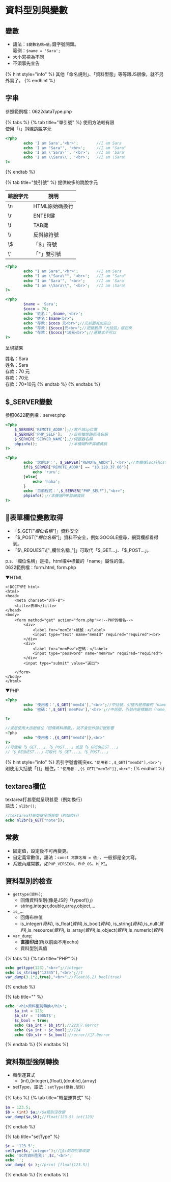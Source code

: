 # 資料型別與變數

## 變數

* 語法：`$變數名稱=值;`錢字號開頭。\
  範例：`$name = 'Sara';`
* 大小寫視為不同
* 不須事先宣告

{% hint style="info" %}
其他「命名規則」、「資料型態」等等跟JS很像，就不另外寫了。
{% endhint %}

## 字串

參照範例檔：0622dataType.php

{% tabs %}
{% tab title="單引號" %}
使用方法較有限\
使用「\」斜線跳脫字元

```php
<?php
        echo 'I am Sara','<br>';        //I am Sara
        echo 'I am "Sara"', '<br>';     //I am "Sara"
        echo 'I am \'Sara\'', '<br>';   //I am 'Sara'
        echo 'I am \\Sara\\', '<br>';   //I am \Sara\
?>
```
{% endtab %}

{% tab title="雙引號" %}
提供較多的跳脫字元

| 跳脫字元 | 說明        |
| ---- | --------- |
| \n   | HTML原始碼換行 |
| \r   | ENTER鍵    |
| \t   | TAB鍵      |
| \\\\ | 反斜線符號     |
| \\$  | 「$」符號     |
| \\"  | 「"」雙引號    |

```php
<?php
        echo "I am Sara",'<br>';        //I am Sara
        echo "I am \"Sara\"", '<br>';   //I am "Sara"
        echo "I am 'Sara'", '<br>';     //I am 'Sara'
        echo "I am \\Sara\\", '<br>';   //I am \Sara\
?>
```

```php
<?php
        $name = 'Sara';
        $coco = 70;
        echo '姓名：',$name,'<br>';
        echo "姓名：$name<br>";
        echo "存款：$coco 元<br>";//元前面有加空白
        echo "存款：{$coco}元<br>";//把變數用「大括弧」框起來
        echo "存款：{$coco}*10元<br>";//運算式不可以
?>
```

呈現結果

姓名：Sara\
姓名：Sara\
存款：70 元\
存款：70元\
存款：70\*10元
{% endtab %}
{% endtabs %}

## $\_SERVER變數

參照0622範例檔：server.php

```php
<?php
    $_SERVER['REMOTE_ADDR'];//客戶端ip位置
    $_SERVER['PHP_SELF'];   //目前檔案路徑及名稱
    $_SERVER['SERVER_NAME'];//伺服器名稱
    phpinfo();              //本機端PHP詳細資訊
?>
```

```php
<?php
        echo '您的IP：', $_SERVER["REMOTE_ADDR"],'<br>';//本機端localhost
        if($_SERVER["REMOTE_ADDR"] == "10.120.37.66"){
            echo 'ruru';
        }else{
            echo 'haha';
        }
        echo '目前程式：',$_SERVER["PHP_SELF"],"<br>";
        phpinfo();//本機端PHP詳細資訊
?>
```

## 🍵表單欄位變數取得

* 「$\_GET\["_欄位名稱_"]」資料安全
* 「$\_POST\["_欄位名稱"_]」資料不安全，例如GOOGLE搜尋，網頁欄都看得到。
* 「$\_REQUEST\["_欄位名稱_"]」可取代「$\_GET...」、「$\_POST...」。

p.s.「欄位名稱」是指，html檔中標籤的「name」屬性的值。\
0622範例檔：form.html, form.php

▼HTML

```markup
<!DOCTYPE html>
<html>
<head>
    <meta charset="UTF-8">
    <title>表單</title>
</head>
<body>
    <form method="get" action="form.php"><!--PHP的檔名-->
        <div>
            <label for="memId">帳號：</label>
            <input type="text" name="memId" required="required"><br>
        </div>
        <div>
            <label for="memPsw">密碼：</label>
            <input type="password" name="memPsw" required="required">
        </div>
        <input type="submit" value="送出">

    </form>
</body>
</html>
```

▼PHP

```php
<?php
        echo '使用者：',$_GET['memId'],'<br>';//中括號，引號內是標籤的「name」名稱
        echo '密碼：',$_GET['memPsw'],'<br>';//中括號，引號內是標籤的「name」名稱
    
?>

//或是使用大括號框住「回傳資料標籤」，就不會受外部引號影響
<?php
        echo "使用者：,{$_GET["memId"]},<br>"
?>
//可使用「$_GET...」、「$_POST...」或是「$_GREQUEST...」
//「$_REQUEST...」可取代「$_GET...」、「$_POST...」
```

{% hint style="info" %}
若引字號會衝突ex. `"使用者：,$_GET["memId"],<br>";`\
則使用大括號「{}」框住。：`"使用者：,{$_GET["memId"]},<br>";`
{% endhint %}

## textarea欄位

textarea打甚麼就呈現甚麼（例如換行）\
語法：`nl2br();`

```php
//textarea打甚麼就呈現甚麼（例如換行）
echo nl2br($_GET["note"]);
```

## 常數

* 固定值，設定後不可再變更。
* 自定義常數值，語法：`const 常數名稱 = 值;`，一般都是全大寫。
* 系統內建常數，如`PHP_VERSION`、`PHP_OS`、`M_PI`。

## 資料型別的檢查

* `gettype(資料)`;
  * 回傳資料型別(像是JS的「typeof()」)
  * string,integer,double,array,object,...
* `is_`...
  * 回傳布林值
  * is\_integer(_資料_), is\_float(_資料_),is\_bool(_資料_), is\_string(_資料_),is\_null(_資料_),is\_resource(_資料_)**,** is\_array(_資料_),is\_object(_資料_),is\_numeric(_資料_)
* `var_dump`;
  * **直接印出**(所以前面不用echo)
  * 資料型別與值

{% tabs %}
{% tab title="PHP" %}
```php
echo gettype(123),"<br>";//integer
echo is_string("12345"),"<br>";//1
var_dump(3.1*2,true),"<br>";//float(6.2) bool(true)
```
{% endtab %}

{% tab title="" %}
```php
echo '<h1>資料型別轉換</h1>';
	$a_int = 123;
	$b_str = '100NT$';
	$c_bool = true;
	echo ($a_int + $b_str);//223🔶7.0error
	echo ($a_int + $c_bool);//124
	echo ($b_str + $c_bool);//error//🔶7.0error
```
{% endtab %}
{% endtabs %}

## 資料類型強制轉換

* 轉型運算式
  * (int),(integer),(float),(double),(array)
* setType，語法：`setType(變數,型別)`

{% tabs %}
{% tab title="轉型運算式" %}
```php
$a = 123.5;
$b = (int) $a;//$a類別沒改變
var_dump($a,$b);//float(123.5) int(123)
```
{% endtab %}

{% tab title="setType" %}
```php
$c = '123.5';
setType($c,'integer');//🔶$c的類別會改變
echo '$C的資料型別:',$c,'<br>';
echo '';
var_dump( $c );//print [float(123.5)]
```
{% endtab %}
{% endtabs %}

